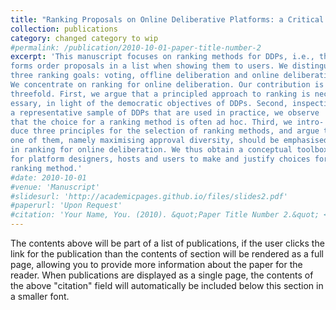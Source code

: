 ```yaml
---
title: "Ranking Proposals on Online Deliberative Platforms: a Critical Review"
collection: publications
category: changed category to wip
#permalink: /publication/2010-10-01-paper-title-number-2
excerpt: 'This manuscript focuses on ranking methods for DDPs, i.e., the way plat-
forms order proposals in a list when showing them to users. We distinguish
three ranking goals: voting, offline deliberation and online deliberation.
We concentrate on ranking for online deliberation. Our contribution is
threefold. First, we argue that a principled approach to ranking is nec-
essary, in light of the democratic objectives of DDPs. Second, inspecting
a representative sample of DDPs that are used in practice, we observe
that the choice for a ranking method is often ad hoc. Third, we intro-
duce three principles for the selection of ranking methods, and argue that
one of them, namely maximising approval diversity, should be emphasised
in ranking for online deliberation. We thus obtain a conceptual toolbox
for platform designers, hosts and users to make and justify choices for a
ranking method.'
#date: 2010-10-01
#venue: 'Manuscript'
#slidesurl: 'http://academicpages.github.io/files/slides2.pdf'
#paperurl: 'Upon Request'
#citation: 'Your Name, You. (2010). &quot;Paper Title Number 2.&quot; <i>Journal 1</i>. 1(2).'
---
```


The contents above will be part of a list of publications, if the user clicks the link for the publication than the contents of section will be rendered as a full page, allowing you to provide more information about the paper for the reader. When publications are displayed as a single page, the contents of the above "citation" field will automatically be included below this section in a smaller font.
